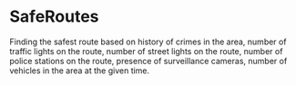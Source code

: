# SafeRoutes

Finding the safest route based on history of crimes in the area, number of traffic lights on the route, number of street lights on the route, number of police stations on the route, presence of surveillance cameras, number of vehicles in the area at the given time.

